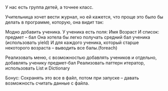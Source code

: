 ﻿У нас есть группа детей, а точнее класс.

Учительница хочет вести журнал, но ей кажется, что проще это было бы делать в программе, которую, она видит так:

Модно добавить ученика.
У ученика есть поля:
Имя
Возраст
И список: предмет – бал
Она хотела бы легко получать средний бал ученика (использовать yield)
И для каждого ученика, который старше некоторого возраста – выводить все балы.(foreach)

Реализовать меню, с возможностью добавлять учеников и отдельно, добавлять ученику предмет-бал
Реализовать паттерн итератор, использовать List и Dictionary

Бонус: Сохранять это все в файл, потом при запуске – давать возможность считать данные с файла.